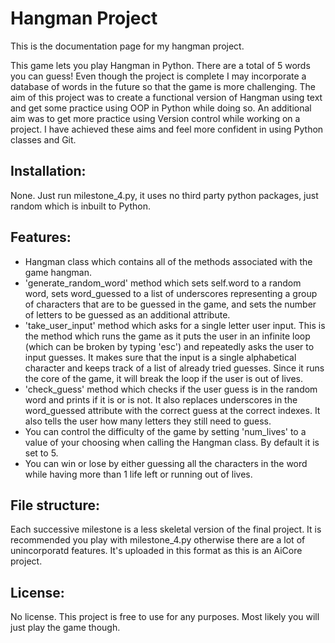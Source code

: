 # Hangman Project

This is the documentation page for my hangman project.

This game lets you play Hangman in Python. There are a total of 5 words you can guess! Even though the project is complete I may incorporate a database of words in the future so that the game is more challenging. The aim of this project was to create a functional version of Hangman using text and get some practice using OOP in Python while doing so. An additional aim was to get more practice using Version control while working on a project. I have achieved these aims and feel more confident in using Python classes and Git.

## Installation: 
None. Just run milestone_4.py, it uses no third party python packages, just random which is inbuilt to Python.


## Features:
- Hangman class which contains all of the methods associated with the game hangman.
- 'generate_random_word' method which sets self.word to a random word, sets word_guessed to a list of underscores representing a group of characters that are to be guessed in the game, and sets the number of letters to be guessed as an additional attribute.
- 'take_user_input' method which asks for a single letter user input. This is the method which runs the game as it puts the user in an infinite loop (which can be broken by typing 'esc') and repeatedly asks the user to input guesses. It makes sure that the input is a single alphabetical character and keeps track of a list of already tried guesses. Since it runs the core of the game, it will break the loop if the user is out of lives.
- 'check_guess' method which checks if the user guess is in the random word and prints if it is or is not. It also replaces underscores in the word_guessed attribute with the correct guess at the correct indexes. It also tells the user how many letters they still need to guess.
- You can control the difficulty of the game by setting 'num_lives' to a value of your choosing when calling the Hangman class. By default it is set to 5.
- You can win or lose by either guessing all the characters in the word while having more than 1 life left or running out of lives.

## File structure:
Each successive milestone is a less skeletal version of the final project. It is recommended you play with milestone_4.py otherwise there are a lot of unincorporatd features. It's uploaded in this format as this is an AiCore project.

## License:
 No license. This project is free to use for any purposes. Most likely you will just play the game though.



